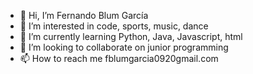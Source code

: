 - 👋 Hi, I’m Fernando Blum García
- 👀 I’m interested in code, sports, music, dance
- 🌱 I’m currently learning Python, Java, Javascript, html
- 💞️ I’m looking to collaborate on junior programming
- 📫 How to reach me fblumgarcia0920gmail.com

<!---
fblumgarcia/fblumgarcia is a ✨ special ✨ repository because its `README.md` (this file) appears on your GitHub profile.
You can click the Preview link to take a look at your changes.
--->
